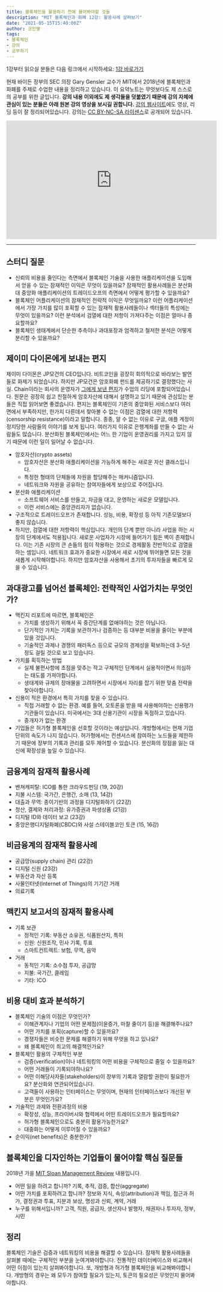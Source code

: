 ```yaml
---
title: 블록체인을 활용하기 전에 물어봐야할 것들
description: "MIT 블록체인과 화폐 12강: 활용사례 살펴보기"
date: "2021-05-15T15:40:00Z"
author: 코인별
tags: 
- 블록체인
- 강의
- 공부하기
---
```


1강부터 읽으실 분들은 다음 링크에서 시작하세요: [1강 바로가기](https://coinmoon.xyz/mit-blockchain-course-1/)

현재 바이든 정부의 SEC 의장 Gary Gensler 교수가 MIT에서 2018년에 블록체인과 화폐를 주제로 수업한 내용을 정리하고 있습니다. 이 요약노트는 무엇보다도 제 스스로의 공부를 위한 글입니다. **강의 내용 이외에도 제 생각들을 덧붙였기 때문에 강의 자체에 관심이 있는 분들은 아래 원본 강의 영상을 보시길 권합니다.** [강의 웹사이트](https://ocw.mit.edu/courses/sloan-school-of-management/15-s12-blockchain-and-money-fall-2018/video-lectures/)에도 영상, 리딩 등이 잘 정리되어있습니다. 강의는 [CC BY-NC-SA 라이센스](https://creativecommons.org/licenses/by-nc-sa/4.0/)로 공개되어 있습니다.

<iframe width="560" height="315" src="https://www.youtube.com/embed/ObGYNQLG3us" title="YouTube video player" frameborder="0" allow="accelerometer; autoplay; clipboard-write; encrypted-media; gyroscope; picture-in-picture" allowfullscreen></iframe>

---

## 스터디 질문
- 신뢰의 비용을 줄인다는 측면에서 블록체인 기술을 사용한 애플리케이션을 도입해서 얻을 수 있는 잠재적인 이익은 무엇이 있을까요? 잠재적인 활용사례들은 분산화 대 중앙화 애플리케이션의 트레이드오프의 측면에서 어떻게 평가할 수 있을까요?
- 블록체인 어플리케이션의 잠재적인 전략적 이익은 무엇일까요? 이런 어플리케이션에서 가장 가치를 많이 포획할 수 있는 잠재적 활용사례들이나 섹터들의 특성에는 무엇이 있을까요? 이런 분석에서 검열에 대한 저항이 가져다주는 이점은 얼마나 중요할까요?
- 블록체인 생태계에서 단순한 추측이나 과대포장과 엄격하고 철저한 분석은 어떻게 분리할 수 있을까요?

## 제이미 다이몬에게 보내는 편지
제이미 다이몬은 JP모건의 CEO입니다. 비트코인을 굉장히 회의적으로 바라보는 발언들로 화제가 되었습니다. 하지만 JP모건은 암호화폐 펀드를 제공하기로 결정했다는 사실. Chain이라는 회사의 운영자가 [그에게 보낸 편지](http://www.ceresaig.com/wp-content/uploads/2017/11/A-Letter-to-JP-Morgan-Jamie-Dimon-%E2%80%93-Block-Chain-Crypto-FX.pdf)가 수업의 리딩에 포함되어있습니다. 원문은 굉장히 쉽고 친절하게 암호자산에 대해서 설명하고 있기 때문에 관심있는 분들은 직접 읽어보면 좋겠습니다. 편지는 블록체인이 기존의 중앙화된 서비스보다 여러 면에서 부족하지만, 한가지 다른데서 찾아볼 수 없는 이점은 검열에 대한 저항력(censorship resistance)이라고 말합니다. 종종, 알 수 없는 이유로 구글, 애플 계정이 정지당한 사람들의 이야기를 보게 됩니다. 여러가지 이유로 은행계좌를 만들 수 없는 사람들도 많습니다. 분산화된 블록체인에서는 어느 한 기업이 운영권리를 가지고 있지 않기 때문에 이런 일이 일어날 수 없습니다.

- 암호자산(crypto assets)
  - 암호자산은 분산화 애플리케이션을 가능하게 해주는 새로운 자산 클래스입니다.
  - 특정한 형태의 단체들에 자원을 할당해주는 매커니즘입니다.
  - 네트워크와 자원을 공유하는 참여자들에게 보상으로 주어집니다.
- 분산화 애플리케이션
  - 소프트웨어 서비스를 만들고, 자금을 대고, 운영하는 새로운 모델입니다.
  - 이런 서비스에는 중앙관리자가 없습니다.
- 구조적으로 트레이드오프가 존재합니다. 성능, 비용, 확장성 등 아직 기존모델보다 좋지 않습니다.
- 하지만, 검열에 대한 저항력이 핵심입니다. 개인의 단계 뿐만 아니라 사업을 하는 시장의 단계에서도 적용됩니다. 새로운 사업자가 시장에 들어가기 힘든 벽이 존재합니다. 이는 기존 시장의 큰 손들의 힘이 작용하는 것으로 경제활동 전반적으로 검열을 하는 셈입니다. 네트워크 효과가 중요한 시장에서 새로 시장에 뛰어들면 모든 것을 새롭게 시작해야합니다. 하지만 암호자산을 사용해서 초기의 투자자들을 빠르게 모을 수 있습니다.

## 과대광고를 넘어선 블록체인: 전략적인 사업가치는 무엇인가?
- 맥킨지 리포트에 따르면, 블록체인은
  - 가치를 생성하기 위해서 꼭 중간단계를 없애야하는 것은 아닙니다.
  - 단기적인 가치는 기록을 보관하거나 검증하는 등 대부분 비용을 줄이는 부분에 있을 것입니다.
  - 기술적인 과제나 경쟁의 패러독스 등으로 규모의 경제성을 확보하는데 3-5년 정도 걸릴 것으로 보고 있습니다.
- 가치를 획득하는 방법
  - 실제 불편사항에 초점을 맞추는 작고 구체적인 단계에서 실용적이면서 의심하는 태도를 가져야합니다.
  - 생태계와 규제의 장애물을 고려하면서 시장에서 자리를 잡기 위한 맞춤 전략을 찾아야합니다.
- 신용이 적은 환경에서 특히 가치를 찾을 수 있습니다. 
  - 직접 거래할 수 없는 환경. 예를 들어, 오토론을 받을 때 사용해야하는 신용평가기관들이 있습니다. 미국에서는 3대 신용기관이 시장을 독점하고 있습니다.
  - 중개자가 없는 환경
- 기업들은 허가형 블록체인을 선호할 것이라는 예상입니다. 개방형에서는 현재 기업단위의 속도가 나지 않습니다. 허가형에서는 컨센서스에 참여하는 노드들을 제한하기 때문에 장부의 기록과 관리를 모두 제어할 수 있습니다. 분산화의 장점을 잃는 대신에 확장성을 높일 수 있습니다.

## 금융계의 잠재적 활용사례
- 벤쳐캐피탈: ICO를 통한 크라우드펀딩 (19, 20강)
- 지불 시스템: 국가간, 은행간, 소매 (13, 14강)
- 대출과 무역: 종이기반의 과정을 디지털화하기 (22강)
- 청산, 결제와 처리과정: 유가증권과 파생상품 (21강)
- 디지털 ID와 데이터 보고 (23강)
- 중앙은행디지털화폐(CBDC)와 사설 스테이블코인 토큰 (15, 16강)

## 비금융계의 잠재적 활용사례
- 공급망(supply chain) 관리 (22강)
- 디지털 신원 (23강)
- 부동산과 자산 등록
- 사물인터넷(Internet of Things)의 기기간 거래
- 의료기록

## 맥킨지 보고서의 잠재적 활용사례
- 기록 보관
  - 정적인 기록: 부동산 소유권, 식품원산지, 특허
  - 신원: 신원조작, 민사 기록, 투표
  - 스마트컨트렉트: 보험, 무역, 음악
- 거래
  - 동적인 기록: 소수점 투자, 공급망
  - 지불: 국가간, 클레임
  - 기타: ICO

## 비용 대비 효과 분석하기
- 블록체인 기술의 이점은 무엇인가?
  - 이해관계자나 기업의 어떤 문제점(이윤증가, 마찰 줄이기 등)을 해결해주나요?
  - 어떤 가치를 포획(capture)할 수 있을까요?
  - 경쟁자들은 비슷한 문제를 해결하기 위해 무엇을 하고 있나요?
  - 왜 블록체인이 최고의 해결책인가요?
- 블록체인 활용의 구체적인 부분
  - 검증(verification)이나 네트워킹의 어떤 비용을 구체적으로 줄일 수 있을까요?
  - 어떤 거래들이 기록되야하나요? 
  - 어떤 이해당사자들(stakeholders)이 장부의 기록과 열람할 권한이 필요한가요? 분산화와 연관되어있습니다.
  - 고객들이 사용하는 인터페이스는 무엇이며, 현재의 인터페이스보다 개선된 부분은 무엇인가요?
- 기술적인 과제와 전환과정의 비용
  - 확장성, 성능, 프라이버시와 협력에서 어떤 트레이드오프가 필요할까요?
  - 허가형 블록체인으로도 충분히 활용가능한가요?
  - 대중화는 어떻게 이루어질 수 있을까요?
- 순이익(net benefits)은 충분한가?

## 블록체인을 디자인하는 기업들이 물어야할 핵심 질문들
2018년 가을 [MIT Sloan Management Review](https://sloanreview.mit.edu/article/what-problems-will-you-solve-with-blockchain/) 내용입니다.

- 어떤 일을 하려고 합니까? 기록, 추적, 검증, 합산(aggregate)
- 어떤 가치를 포획하려고 합니까? 정보와 지식, 속성(attribution)과 책임, 접근과 허가, 결정권과 투표, 지분과 보상, 명성과 신뢰, 계약, 거래
- 누구를 위해서입니까? 고객, 직원, 공급자, 생산자나 발행자, 채권자나 투자자, 정부, 시민

## 정리
블록체인 기술은 검증과 네트워킹의 비용을 해결할 수 있습니다. 잠재적 활용사례들을 살펴볼 때에는 구체적인 부분을 눈여겨봐야합니다. 전통적인 데이터베이스와 비교해서 어떤 이점이 있는지 살펴봐야합니다. 또, 개방형과 허가형 블록체인을 비교해봐야합니다. 개방형의 경우는 왜 모두가 참여할 필요가 있는지, 토큰의 필요성은 무엇인지 물어봐야합니다.